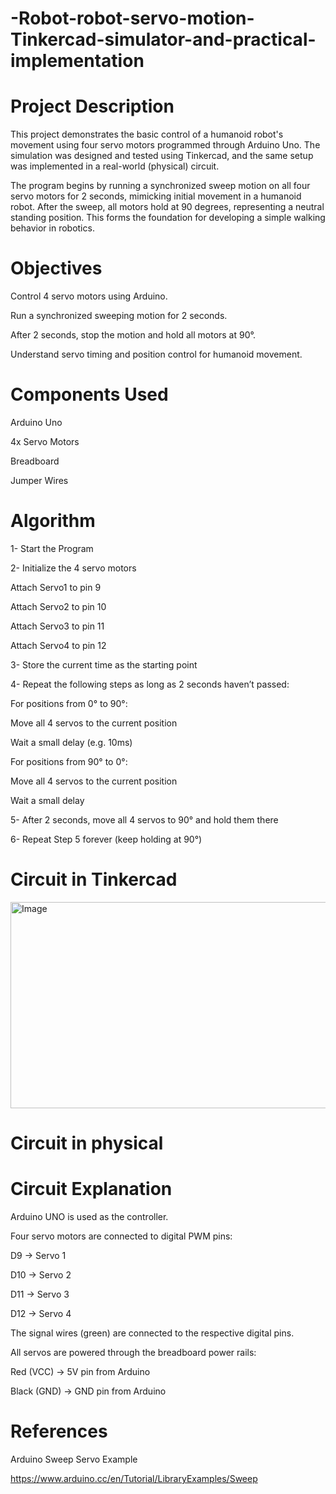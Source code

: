 # -Robot-robot-servo-motion-Tinkercad-simulator-and-practical-implementation


# Project Description

This project demonstrates the basic control of a humanoid robot's movement using four servo motors programmed through Arduino Uno. The simulation was designed and tested using Tinkercad, and the same setup was implemented in a real-world (physical) circuit.

The program begins by running a synchronized sweep motion on all four servo motors for 2 seconds, mimicking initial movement in a humanoid robot. After the sweep, all motors hold at 90 degrees, representing a neutral standing position. This forms the foundation for developing a simple walking behavior in robotics.

# Objectives


Control 4 servo motors using Arduino.

Run a synchronized sweeping motion for 2 seconds.

After 2 seconds, stop the motion and hold all motors at 90°.

Understand servo timing and position control for humanoid movement.

# Components Used


Arduino Uno

4x Servo Motors

Breadboard

Jumper Wires




# Algorithm



1- Start the Program

2- Initialize the 4 servo motors

Attach Servo1 to pin 9

Attach Servo2 to pin 10

Attach Servo3 to pin 11

Attach Servo4 to pin 12

3- Store the current time as the starting point

4- Repeat the following steps as long as 2 seconds haven’t passed:

For positions from 0° to 90°:

Move all 4 servos to the current position

Wait a small delay (e.g. 10ms)

For positions from 90° to 0°:

Move all 4 servos to the current position

Wait a small delay

5- After 2 seconds, move all 4 servos to 90° and hold them there

6- Repeat Step 5 forever (keep holding at 90°)


# Circuit in Tinkercad 



<img width="531" height="330" alt="Image" src="https://github.com/user-attachments/assets/f5c8f7f1-fceb-4c03-aa07-fd32834bb824" />


# Circuit in physical









# Circuit Explanation


Arduino UNO is used as the controller.

Four servo motors are connected to digital PWM pins:

D9 → Servo 1

D10 → Servo 2

D11 → Servo 3

D12 → Servo 4

The signal wires (green) are connected to the respective digital pins.

All servos are powered through the breadboard power rails:

Red (VCC) → 5V pin from Arduino

Black (GND) → GND pin from Arduino

# References
Arduino Sweep Servo Example

https://www.arduino.cc/en/Tutorial/LibraryExamples/Sweep

 



















